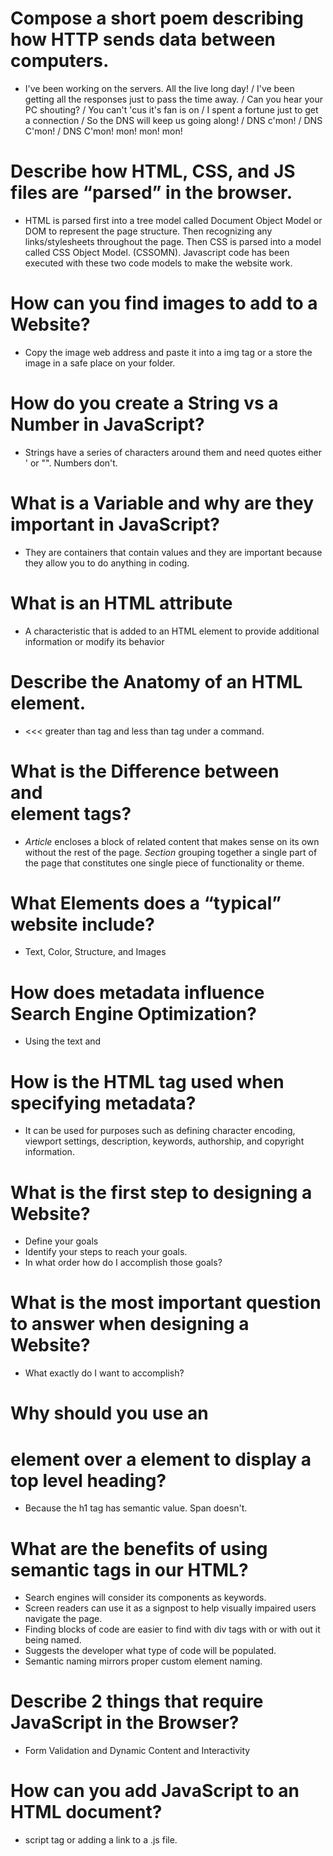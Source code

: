 # Compose a short poem describing how HTTP sends data between computers.
  - I've been working on the servers. All the live long day! / I've been getting all the responses just to pass the time away. / Can you hear your PC shouting? / You can't 'cus it's fan is on / I spent a fortune just to get a connection / So the DNS will keep us going along! / DNS c'mon! / DNS C'mon! / DNS C'mon! mon! mon! mon! 

#  Describe how HTML, CSS, and JS files are “parsed” in the browser.
  - HTML  is parsed first into a tree model called Document Object Model or DOM to represent the page structure. Then recognizing any links/stylesheets throughout the page. Then  CSS is parsed into a model called CSS Object Model. (CSSOMN). Javascript code has been executed with these two code models to make the website work. 
#  How can you find images to add to a Website?
  - Copy the image web address and paste it into a img tag or a store the image in a safe place on your folder. 
#  How do you create a String vs a Number in JavaScript?
  - Strings have a series of characters around them and need quotes either ' or "". Numbers don't. 
#  What is a Variable and why are they important in JavaScript?
  - They are containers that contain values and they are important because they allow you to do anything in coding. 





#  What is an HTML attribute
  - A characteristic that is added to an HTML element to provide additional information or modify its behavior
#  Describe the Anatomy of an HTML element.
  - <a> </a> <<< greater than tag and less than tag under a command.  
#  What is the Difference between <article> and <section> element tags?
  - _Article_ encloses a block of related content that makes sense on its own without the rest of the page. _Section_ grouping together a single part of the page that constitutes one single piece of functionality or theme. 
#  What Elements does a “typical” website include?
  - Text, Color, Structure, and Images
#  How does metadata influence Search Engine Optimization?
  - Using the text _<name>_ and _<content>_
#  How is the <meta> HTML tag used when specifying metadata?
  -  It can be used for purposes such as defining character encoding, viewport settings, description, keywords, authorship, and copyright information.
#  What is the first step to designing a Website?
  - Define your goals
  - Identify your steps to reach your goals.
  - In what order how do I accomplish those goals? 
#  What is the most important question to answer when designing a Website?
  - What exactly do I want to accomplish?
#  Why should you use an <h1> element over a <span> element to display a top level heading?
  - Because the h1 tag has semantic value. Span doesn't. 
#  What are the benefits of using semantic tags in our HTML?
  - Search engines will consider its components as keywords.
  - Screen readers can use it as a signpost to help visually impaired users navigate the page.
  - Finding blocks of code are easier to find with div tags with or with out it being named.
  - Suggests the developer what type of code will be populated.
  - Semantic naming mirrors proper custom element naming.  
#  Describe 2 things that require JavaScript in the Browser?
  - Form Validation and Dynamic Content and Interactivity
# How can you add JavaScript to an HTML document?
  - script tag or adding a link to a .js file. 
